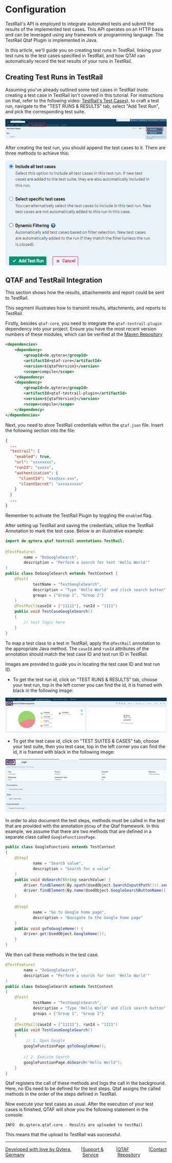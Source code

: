 # Configuration

TestRail's API is employed to integrate automated tests and submit the results of the implemented test cases. This API operates on an HTTP basis and can be leveraged using any framework or programming language. The TestRail Qtaf Plugin is implemented in Java.

In this article, we'll guide you on creating test runs in TestRail, linking your test runs to the test cases specified in TestRail, and how QTAf can automatically record the test results of your runs in TestRail.

## Creating Test Runs in TestRail

Assuming you've already outlined some test cases in TestRail (note: creating a test case in TestRail isn't covered in this tutorial. For instructions on that, refer to the following video: [TestRail's Test Cases](https://www.youtube.com/watch?v=j6_-b1n6BXU&ab_channel=TestRail)), 
to craft a test run, navigate to the "TEST RUNS & RESULTS" tab, select "Add Test Run", and pick the corresponding test suite.

![create test runs](../../../assets/images/qtaf/testrail_plugin/create_test_run_testrail.png "create test runs")

After creating the test run, you should append the test cases to it. There are three methods to achieve this:

![add test cases to test run](../../../assets/images/qtaf/testrail_plugin/add_test_cases_to_test_run.png "add test cases to a test run")

## QTAF and TestRail Integration

This section shows how the results, attachements and report could be sent to TestRail.

This segment illustrates how to transmit results, attachments, and reports to TestRail.

Firstly, besides `qtaf-core`, you need to integrate the `qtaf-testrail-plugin` dependency into your project. Ensure you have the most recent version numbers of these modules, which can be verified at the <a href="https://mvnrepository.com/artifact/de.qytera" target="_blank">Maven Repository</a>

```xml
<dependencies>
    <dependency>
        <groupId>de.qytera</groupId>
        <artifactId>qtaf-core</artifactId>
        <version>${qtafVersion}</version>
        <scope>compile</scope>
    </dependency>
    <dependency>
        <groupId>de.qytera</groupId>
        <artifactId>qtaf-testrail-plugin</artifactId>
        <version>${qtafVersion}</version>
        <scope>compile</scope>
    </dependency>
</dependencies>
```

Next, you need to store TestRail credentials within the `qtaf.json` file. Insert the following section into the file:

```json
{
  ...
  "testrail": {
    "enabled": true,
    "url": "xxxxxxxx",
    "runId": "xxxxx",
    "authentication": {
      "clientId": "xxx@xxx.xxx",
      "clientSecret": "xxxxxxxxxx"
    }
  }
  ...
}
```

Remember to activate the TestRail Plugin by toggling the `enabled` flag.

After setting up TestRail and saving the credentials, utilize the TestRail Annotation to mark the test case. Below is an illustrative example:

```java
import de.qytera.qtaf.testrail.annotations.TestRail;

@TestFeature(
        name = "DoGoogleSearch",
        description = "Perform a search for text 'Hello World'"
)
public class DoGoogleSearch extends TestContext {
    @Test(
            testName = "TestGoogleSearch",
            description = "Type 'Hello World' and click search button",
            groups = {"Group 1", "Group 2"}
    )
    @TestRail(caseId = {"11111"}, runId = "1111")
    public void TestCaseGoogleSearch()
    {
        // test logic here
    }
}
```


To map a test class to a test in TestRail, apply the `@TestRail` annotation to the appropriate Java method. The `caseId` and `runId` attributes of the annotation should match the test case ID and test run ID in TestRail.

Images are provided to guide you in locating the test case ID and test run ID.

- To get the test run id, click on "TEST RUNS & RESULTS" tab, choose your test run, top in the left corner you can find the id, it is framed with black in the following image:

![get test run id](../../../assets/images/qtaf/testrail_plugin/get_test_run_id.png "get test run id")

- To get the test case id, click on "TEST SUITES & CASES" tab, choose your test suite, then you test case, top in the left corner you can find the id, it is framed with black in the following image:

![get test case id](../../../assets/images/qtaf/testrail_plugin/get_test_case_id.png "get test case id")

In order to also document the test steps, methods must be called in the test that are provided with the annotation `@Step` of the Qtaf framework. In this example, we assume that there are two methods that are defined in a separate class called `GoogleFunctionsPage`.

```java
public class GoogleFunctions extends TestContext
{
    @Step(
            name = "Search value",
            description = "Search for a value"
    )
    public void doSearch(String searchValue) {
        driver.findElement(By.xpath(UsedObject.SearchInputXPath())).sendKeys(searchValue);
        driver.findElement(By.name(UsedObject.GoogleSearchButtonName())).click();
    }

    @Step(
            name = "Go to Google home page",
            description = "Navigate to the Google home page"
    )
    public void goToGoogleHome() {
        driver.get(UsedObject.GoogleHome());
    }
}
```

We then call these methods in the test case.

```java
@TestFeature(
        name = "DoGoogleSearch",
        description = "Perform a search for text 'Hello World'"
)
public class DoGoogleSearch extends TestContext
{
    @Test(
            testName = "TestGoogleSearch",
            description = "Type 'Hello World' and click search button",
            groups = {"Group 1", "Group 2"}
    )
    @TestRail(caseId = {"11111"}, runId = "1111")
    public void TestCaseGoogleSearch()
    {
         // 1. Open Google
        googleFunctionPage.goToGoogleHome();

        // 2. Execute Search
        googleFunctionPage.doSearch("Hello World");
    }
}
```

Qtaf registers the call of these methods and logs the call in the background. Here, no IDs need to be defined for the test steps. Qtaf assigns the called methods in the order of the steps defined in TestRail.

Now execute your test cases as usual. After the execution of your test cases is finished, QTAF will show you the following statement in the console:

```
INFO  de.qytera.qtaf.core - Results are uploaded to testRail
```

This means that the upload to TestRail was successful.

<hr>
<div style="display: flex; flex-direction: row; justify-content: space-between">
  <a href="https://www.qytera.de" target="_blank">Developed with love by Qytera, Germany</a>
  <span>|</span>
  <a href="https://www.qytera.de/testautomatisierung-workshop" target="_blank">Support & Service</a>
  <span>|</span>
  <a href="https://github.com/Qytera-Gmbh/QTAF" target="_blank">QTAF Repository</a>
  <span>|</span>
  <a href="https://www.qytera.de/kontakt" target="_blank">Contact</a><br>
</div>

